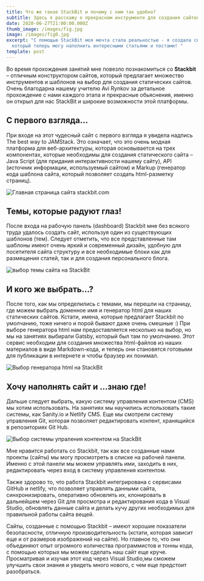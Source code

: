 ```yaml
---
title: Что же такое StackBit и почему с ним так удобно?
subtitle: Здесь я расскажу о прекрасном инструменте для создания сайтов - StackBit
date: 2020-06-27T21:00:00.000Z
thumb_image: /images/fig.jpg
image: /images/fig0.jpg
excerpt: "С помощью StackBit моя мечта стала реальностью - я создала свой сайт,
  который теперь могу наполнить интересными статьями и постами! "
template: post
---
```

Во время прохождения занятий мне повезло познакомиться со **Stackbit** – отличным конструктором сайтов, который предлагает множество инструментов и шаблонов на выбор для создания статических сайтов. Очень благодарна нашему учителю Avi Rynkov за детальное прохождение с нами каждого этапа и прекрасные обьяснения, именно он открыл для нас StackBit и широкие возможности этой платформы.

## С первого взгляда...

При входе на этот чудесный сайт с первого взгляда я увидела надпись The best way to JAMStack. Это означает, что это очень модная платформа для веб-архитектуры, которая основывается на трех компонентах, которые необходимы для создания статического сайта – Java Script (для придания интерактивности нашему сайту), API (источник информации, используемый сайтом) и Markup (генератор кода шаблона сайта, который позволяет создать html-разметку страниц).

![Главная страница сайта stackbit.com](/images/fig1.jpg "Главная страница сайта stackbit.com")

## Темы, которые радуют глаз!

После входа на рабочую панель (dashboard) Stackbit мне без всякого труда удалось создать сайт, используя один из существующих шаблонов (тем). Следует отметить, что все представленные там шаблоны имеют очень яркий и современный дизайн, удобную для посетителя сайта структуру и все необходимые блоки как для размещения статей, так и для создания персонального блога.

![выбор темы сайта на StackBit](/images/fig2.jpg "Так выглядит выбор темы сайта на StackBit ")

## И кого же выбрать...?

После того, как мы определились с темами, мы перешли на страницу, где можем выбрать доменное имя и генератор html для наших статических сайтов. Кстати, имена, которые предлагает Stackbit по умолчанию, тоже ничего и порой бывают даже очень смешные :) При выборе генератора html нам предоставляется несколько на выбор, но мы на занятиях выбирали Gatsby, который был там по умолчанию. Этот сервис необходим для создания множества html-файлов из наших материалов в виде Markdown-кода, и теперь они становятся готовыми для публикации в интернете и чтобы браузер их понимал.

![Выбор генератора html на StackBit](/images/fig3.jpg "Как я определялась с генератором html на StackBit")

## Хочу наполнять сайт и ...знаю где!

Дальше следует выбрать, какую систему управления контентом (CMS) мы хотим использовать. На занятиях мы научились использовать такие системы, как Sanity.io и Netlify CMS. Еще мы смотрели систему управления Git, которая позволяет редактировать контент, хранящийся в репозиториях Git Hub.



![Выбор системы упраления контентом на StackBit](/images/fig4.jpg "Разнообразие выбора системы управления контента (CMS) на StackBit")

Мне нравится работать со Stackbit, так как все созданные нами проекты (сайты) мы могу просмотреть в списке на рабочей панели. Именно с этой панели мы можем управлять ими, заходить в них, редактировать через вход в систему управления контентом.

Также здорово то, что работа Stackbit интегрирована с сервисами GitHub и netlify, что позволяет управлять данными сайта, синхронизировать, оперативно обновлять их, клонировать в дальнейшем через Git для просмотра и редактирования кода в Visual Studio, обновлять данные сайта и делать кучу других необходимых для правильной работы сайта вещей.

Сайты, созданные с помощью Stackbit – имеют хорошие показатели безопасности, отличную производительность (кстати, которая зависит еще и от размеров изображений на сайте). Но главное то, что они объединяют опыт огромного количества программистов и тонны кода, с помощью которых мы можем сделать наш сайт еще круче. Просматривая и изучая этот код через Visual Studio,мы сможем улучшить свои знания и увидеть много нового, с чем еще предстоит разобраться.